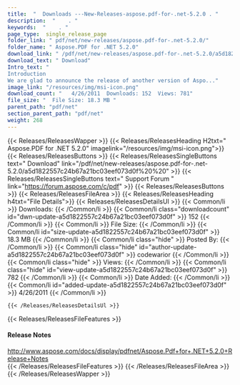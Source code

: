 ```yaml
---
title:  "  Downloads ---New-Releases-aspose.pdf-for-.net-5.2.0 . " 
description:  "    . " 
keywords:  "    . " 
page_type:  single_release_page
folder_link: " pdf/net/new-releases/aspose.pdf-for-.net-5.2.0/"
folder_name: " Aspose.PDF for .NET 5.2.0"
download_link: " /pdf/net/new-releases/aspose.pdf-for-.net-5.2.0/a5d1822557c24b67a21bc03eef073d0f"
download_text: " Download"
Intro_text: "   
Introduction
We are glad to announce the release of another version of Aspo..."
image_link: "/resources/img/msi-icon.png"
download_count: "   4/26/2011  Downloads: 152  Views: 781"
file_size: "  File Size: 18.3 MB "
parent_path: "pdf/net"
section_parent_path: "pdf/net"
weight: 268 
---
```


{{< Releases/ReleasesWapper >}}
  {{< Releases/ReleasesHeading H2txt=" Aspose.PDF for .NET 5.2.0" imagelink="/resources/img/msi-icon.png">}}
  {{< Releases/ReleasesButtons >}}
    {{< Releases/ReleasesSingleButtons text=" Download" link="/pdf/net/new-releases/aspose.pdf-for-.net-5.2.0/a5d1822557c24b67a21bc03eef073d0f%20%20" >}}
    {{< Releases/ReleasesSingleButtons text=" Support Forum " link="https://forum.aspose.com/c/pdf" >}}
  {{< Releases/ReleasesButtons >}}
  {{< Releases/ReleasesFileArea >}}
    {{< Releases/ReleasesHeading h4txt="File Details">}}
    {{< Releases/ReleasesDetailsUl >}}
            {{< Common/li  >}} Downloads: {{< /Common/li >}} 
      {{< Common/li class="downloadcount" id="dwn-update-a5d1822557c24b67a21bc03eef073d0f" >}} 152 {{< /Common/li >}} 
      {{< Common/li  >}} File Size: {{< /Common/li >}} 
      {{< Common/li id="size-update-a5d1822557c24b67a21bc03eef073d0f" >}} 18.3 MB {{< /Common/li >}} 
      {{< Common/li  class="hide" >}} Posted By: {{< /Common/li >}} 
      {{< Common/li class="hide" id="author-update-a5d1822557c24b67a21bc03eef073d0f" >}} codewarior {{< /Common/li >}} 
      {{< Common/li class="hide"  >}} Views: {{< /Common/li >}} 
      {{< Common/li class="hide" id="view-update-a5d1822557c24b67a21bc03eef073d0f" >}} 782 {{< /Common/li >}} 
      {{< Common/li  >}} Date Added: {{< /Common/li >}} 
      {{< Common/li id="added-update-a5d1822557c24b67a21bc03eef073d0f" >}} 4/26/2011 {{< /Common/li >}} 

    {{< /Releases/ReleasesDetailsUl >}}

  {{< Releases/ReleasesFileFeatures >}}
      <h4>Release Notes</h4><div><a href="http://www.aspose.com/docs/display/pdfnet/Aspose.Pdf+for+.NET+5.2.0+Release+Notes">http://www.aspose.com/docs/display/pdfnet/Aspose.Pdf+for+.NET+5.2.0+Release+Notes</a></div>
  {{< /Releases/ReleasesFileFeatures >}}
 {{< /Releases/ReleasesFileArea >}}
{{< /Releases/ReleasesWapper >}}


